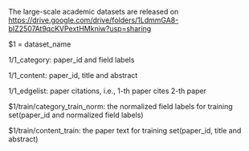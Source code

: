 The large-scale academic datasets are released on https://drive.google.com/drive/folders/1LdmmGA8-bIZ2507At9qcKVPextHMkniw?usp=sharing

$1 = dataset_name

$1/$1_category: paper_id and field labels

$1/$1_content: paper_id, title and abstract

$1/$1_edgelist: paper citations, i.e., 1-th paper cites 2-th paper

$1/train/category_train_norm: the normalized field labels for training set(paper_id and normalized field labels)

$1/train/content_train: the paper text for training set(paper_id, title and abstract)

